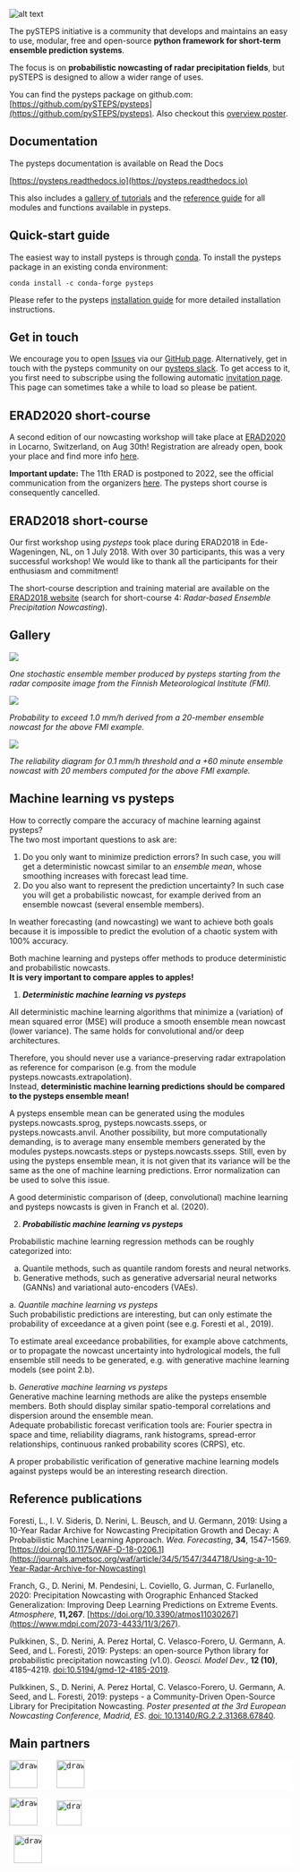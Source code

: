 [logo]: https://avatars3.githubusercontent.com/u/40021569?s=200&v=4
![alt text][logo]

The pySTEPS initiative  is a community that develops and maintains an easy to use, modular, free and open-source **python framework for short-term ensemble prediction systems**.

The focus is on **probabilistic nowcasting of radar precipitation fields**, but pySTEPS is designed to allow a wider range of uses.

You can find the pysteps package on github.com: [https://github.com/pySTEPS/pysteps](https://github.com/pySTEPS/pysteps). Also checkout this [overview poster](https://www.researchgate.net/publication/332781022_pysteps_-_a_Community-Driven_Open-Source_Library_for_Precipitation_Nowcasting).

## Documentation

The pysteps documentation is available on Read the Docs

[https://pysteps.readthedocs.io](https://pysteps.readthedocs.io)

This also includes a [gallery of tutorials](https://pysteps.readthedocs.io/en/latest/auto_examples/index.html) and the [reference guide](https://pysteps.readthedocs.io/en/latest/pysteps_reference/index.html) for all modules and functions available in pysteps.

## Quick-start guide

The easiest way to install pysteps is through [conda](https://anaconda.org/conda-forge/pysteps). To install the pysteps package in an existing conda environment:

`conda install -c conda-forge pysteps`

Please refer to the pysteps [installation guide](https://pysteps.readthedocs.io/en/latest/user_guide/install_pysteps.html) for more detailed installation instructions.

## Get in touch

We encourage you to open [Issues](https://github.com/pySTEPS/pysteps/issues) via our [GitHub page](https://github.com/pySTEPS/pysteps). Alternatively, get in touch with the pysteps community on our [pysteps slack](https://pysteps.slack.com/). To get access to it, you first need to subscripbe using the following automatic [invitation page](https://pysteps-slackin.herokuapp.com/). This page can sometimes take a while to load so please be patient.

## ERAD2020 short-course

A second edition of our nowcasting workshop will take place at [ERAD2020](https://www.erad2020.ch/) in Locarno, Switzerland, on Aug 30th! Registration are already open, book your place and find more info [here](https://www.erad2020.ch/short-courses-1).

**Important update:** The 11th ERAD is postponed to 2022, see the official communication from the organizers [here](https://www.erad2020.ch/). The pysteps short course is consequently cancelled.

## ERAD2018 short-course

Our first workshop using *pysteps* took place during ERAD2018 in Ede-Wageningen, NL, on 1 July 2018. With over 30 participants, this was a very successful workshop! We would like to thank all the participants for their enthusiasm and commitment!

The short-course description and training material are available on the [ERAD2018 website](https://www.erad2018.nl/short-courses/) (search for short-course 4: *Radar-based Ensemble Precipitation Nowcasting*).

## Gallery

![](figs/201609281600_stoch_8levels.gif)

*One stochastic ensemble member produced by pysteps starting from the radar composite image from the Finnish Meteorological Institute (FMI).*

![](figs/201609281600_prob1.0_8levels.gif)

*Probability to exceed 1.0 mm/h derived from a 20-member ensemble nowcast for the above FMI example.*

![](figs/fmi_reldiag_060_005_thr0.1.png)

*The reliability diagram for 0.1 mm/h threshold and a +60 minute ensemble nowcast with 20 members computed for the above FMI example.*

## Machine learning vs pysteps

How to correctly compare the accuracy of machine learning against pysteps?  
The two most important questions to ask are:
1. Do you only want to minimize prediction errors? In such case, you will get a deterministic nowcast similar to an *ensemble mean*, whose smoothing increases with forecast lead time.
2. Do you also want to represent the prediction uncertainty? In such case you will get a probabilistic nowcast, for example derived from an ensemble nowcast (several ensemble members).

In weather forecasting (and nowcasting) we want to achieve both goals because it is impossible to predict the evolution of a chaotic system with 100% accuracy.  

Both machine learning and pysteps offer methods to produce deterministic and probabilistic nowcasts.  
**It is very important to compare apples to apples!**

1. __*Deterministic machine learning vs pysteps*__

All deterministic machine learning algorithms that minimize a (variation) of mean squared error (MSE) will produce a smooth ensemble mean nowcast (lower variance). 
The same holds for convolutional and/or deep architectures.

Therefore, you should never use a variance-preserving radar extrapolation as reference for comparison (e.g. from the module pysteps.nowcasts.extrapolation).  
Instead, **deterministic machine learning predictions should be compared to the pysteps ensemble mean!**

A pysteps ensemble mean can be generated using the modules pysteps.nowcasts.sprog, pysteps.nowcasts.sseps, or pysteps.nowcasts.anvil. 
Another possibility, but more computationally demanding, is to average many ensemble members generated by the modules pysteps.nowcasts.steps or pysteps.nowcasts.sseps. 
Still, even by using the pysteps ensemble mean, it is not given that its variance will be the same as the one of machine learning predictions. 
Error normalization can be used to solve this issue.

A good deterministic comparison of (deep, convolutional) machine learning and pysteps nowcasts is given in Franch et al. (2020).

2. __*Probabilistic machine learning vs pysteps*__

Probabilistic machine learning regression methods can be roughly categorized into:
<ol type="a">
  <li>Quantile methods, such as quantile random forests and neural networks.</li>
  <li>Generative methods, such as generative adversarial neural networks (GANNs) and variational auto-encoders (VAEs).</li>
</ol>

a. *Quantile machine learning vs pysteps*  
Such probabilistic predictions are interesting, but can only estimate the probability of exceedance at a given point (see e.g. Foresti et al., 2019).

To estimate areal exceedance probabilities, for example above catchments, or to propagate the nowcast uncertainty into hydrological models, the full ensemble still needs to be generated, e.g. with generative machine learning models (see point 2.b).

b. *Generative machine learning vs pysteps*  
Generative machine learning methods are alike the pysteps ensemble members.
Both should display similar spatio-temporal correlations and dispersion around the ensemble mean.  
Adequate probabilistic forecast verification tools are: Fourier spectra in space and time, reliability diagrams, rank histograms, spread-error relationships, continuous ranked probability scores (CRPS), etc.

A proper probabilistic verification of generative machine learning models against pysteps would be an interesting research direction.

## Reference publications

Foresti, L., I. V. Sideris, D. Nerini, L. Beusch, and U. Germann, 2019: 
Using a 10-Year Radar Archive for Nowcasting Precipitation Growth and Decay: 
A Probabilistic Machine Learning Approach. *Wea. Forecasting*, **34**, 1547–1569.
[https://doi.org/10.1175/WAF-D-18-0206.1](https://journals.ametsoc.org/waf/article/34/5/1547/344718/Using-a-10-Year-Radar-Archive-for-Nowcasting)

Franch, G., D. Nerini, M. Pendesini, L. Coviello, G. Jurman, C. Furlanello, 2020:
Precipitation Nowcasting with Orographic Enhanced Stacked Generalization: 
Improving Deep Learning Predictions on Extreme Events. *Atmosphere*, **11,267**. 
[https://doi.org/10.3390/atmos11030267](https://www.mdpi.com/2073-4433/11/3/267).

Pulkkinen, S., D. Nerini, A. Perez Hortal, C. Velasco-Forero, U. Germann,
A. Seed, and L. Foresti, 2019:  Pysteps:  an open-source Python library for
probabilistic precipitation nowcasting (v1.0). *Geosci. Model Dev.*, **12 (10)**,
4185–4219. [doi:10.5194/gmd-12-4185-2019](https://doi.org/10.5194/gmd-12-4185-2019).

Pulkkinen, S., D. Nerini, A. Perez Hortal, C. Velasco-Forero, U. Germann, A. Seed, and
L. Foresti, 2019: pysteps - a Community-Driven Open-Source Library for
Precipitation Nowcasting. *Poster presented at the 3rd European Nowcasting
Conference, Madrid, ES*. [doi: 10.13140/RG.2.2.31368.67840](https://doi.org/10.13140/RG.2.2.31368.67840).

## Main partners
<pre style="background-color: white;"><img src="figs/logo_fmi.png" alt="drawing" height="50"/>    <img src="figs/logo_mch.png" alt="drawing" height="50"/></pre>

<pre style="background-color: white;"><img src="figs/logo_csu.jpg" alt="drawing" height="50"/>    <img src="figs/logo_ethz.jpg" alt="drawing" height="45"/></pre>

<pre style="background-color: white;"> <img src="figs/logo_bom.png" alt="drawing" height="50"/></pre>

